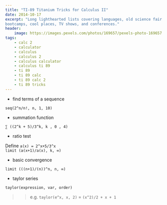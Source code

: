 ```yaml
---
title: "TI-89 Titanium Tricks for Calculus II"
date: 2014-10-17
excerpt: "Long lighthearted lists covering languages, old science fair project, coding
bootcamps, cool places, TV shows, and conferences."
header:
    image: https://images.pexels.com/photos/169657/pexels-photo-169657.jpeg
tags:
    - calc 2
    - calculator
    - calculus
    - calculus 2
    - calculus calculator
    - calculus ti 89
    - ti 89
    - ti 89 calc
    - ti 89 calc 2
    - ti 89 tricks
---
```


-   find terms of a sequence

`seq(2^n/n!, n, 1, 10)`

-   summation function

`∑ ((2^k + 5)/3^k, k , 0 , 4)`

-   ratio test

Define `a(x) = 2^x+5/3^x`\
`limit (a(x+1)/a(x), k, ∞)`

-   basic convergence

`limit (((n+1)/(n))^n, n, ∞)`

-   taylor series

`taylor(expression, var, order)`

> > e.g. `taylor(e^x, x, 2)` = `(x^2)/2 + x + 1`
